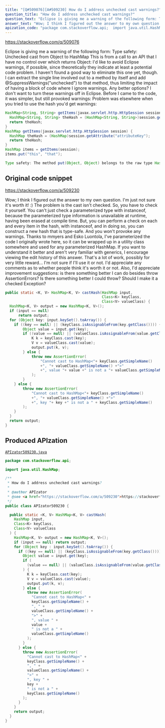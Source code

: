 ```yaml
---
title: "[Q#509076][A#509230] How do I address unchecked cast warnings?"
question_title: "How do I address unchecked cast warnings?"
question_text: "Eclipse is giving me a warning of the following form: Type safety: Unchecked cast from Object to HashMap This is from a call to an API that I have no control over which returns Object: I'd like to avoid Eclipse warnings, if possible, since theoretically they indicate at least a potential code problem.  I haven't found a good way to eliminate this one yet, though.  I can extract the single line involved out to a method by itself and add @SuppressWarnings(\"unchecked\") to that method, thus limiting the impact of having a block of code where I ignore warnings.  Any better options?  I don't want to turn these warnings off in Eclipse. Before I came to the code, it was simpler, but still provoked warnings: Problem was elsewhere when you tried to use the hash you'd get warnings:"
answer_text: "Wow; I think I figured out the answer to my own question.  I'm just not sure it's worth it! :) The problem is the cast isn't checked.  So, you have to check it yourself.  You can't just check a parameterized type with instanceof, because the parameterized type information is unavailable at runtime, having been erased at compile time. But, you can perform a check on each and every item in the hash, with instanceof, and in doing so, you can construct a new hash that is type-safe.  And you won't provoke any warnings. Thanks to mmyers and Esko Luontola, I've parameterized the code I originally wrote here, so it can be wrapped up in a utility class somewhere and used for any parameterized HashMap.  If you want to understand it better and aren't very familiar with generics, I encourage viewing the edit history of this answer. That's a lot of work, possibly for very little reward...  I'm not sure if I'll use it or not.  I'd appreciate any comments as to whether people think it's worth it or not.  Also, I'd appreciate improvement suggestions: is there something better I can do besides throw AssertionErrors?  Is there something better I could throw?  Should I make it a checked Exception?"
apization_code: "package com.stackoverflow.api;  import java.util.HashMap;  /**  * How do I address unchecked cast warnings?  *  * @author APIzator  * @see <a href=\"https://stackoverflow.com/a/509230\">https://stackoverflow.com/a/509230</a>  */ public class APIzator509230 {    public static <K, V> HashMap<K, V> castHash(     HashMap input,     Class<K> keyClass,     Class<V> valueClass   ) {     HashMap<K, V> output = new HashMap<K, V>();     if (input == null) return output;     for (Object key : input.keySet().toArray()) {       if ((key == null) || (keyClass.isAssignableFrom(key.getClass()))) {         Object value = input.get(key);         if (           (value == null) || (valueClass.isAssignableFrom(value.getClass()))         ) {           K k = keyClass.cast(key);           V v = valueClass.cast(value);           output.put(k, v);         } else {           throw new AssertionError(             \"Cannot cast to HashMap<\" +             keyClass.getSimpleName() +             \", \" +             valueClass.getSimpleName() +             \">\" +             \", value \" +             value +             \" is not a \" +             valueClass.getSimpleName()           );         }       } else {         throw new AssertionError(           \"Cannot cast to HashMap<\" +           keyClass.getSimpleName() +           \", \" +           valueClass.getSimpleName() +           \">\" +           \", key \" +           key +           \" is not a \" +           keyClass.getSimpleName()         );       }     }     return output;   } }"
---
```


https://stackoverflow.com/q/509076

Eclipse is giving me a warning of the following form:
Type safety: Unchecked cast from Object to HashMap
This is from a call to an API that I have no control over which returns Object:
I&#x27;d like to avoid Eclipse warnings, if possible, since theoretically they indicate at least a potential code problem.  I haven&#x27;t found a good way to eliminate this one yet, though.  I can extract the single line involved out to a method by itself and add @SuppressWarnings(&quot;unchecked&quot;) to that method, thus limiting the impact of having a block of code where I ignore warnings.  Any better options?  I don&#x27;t want to turn these warnings off in Eclipse.
Before I came to the code, it was simpler, but still provoked warnings:
Problem was elsewhere when you tried to use the hash you&#x27;d get warnings:


```java
HashMap<String, String> getItems(javax.servlet.http.HttpSession session) {
  HashMap<String, String> theHash = (HashMap<String, String>)session.getAttribute("attributeKey");
  return theHash;
}
HashMap getItems(javax.servlet.http.HttpSession session) {
  HashMap theHash = (HashMap)session.getAttribute("attributeKey");
  return theHash;
}
HashMap items = getItems(session);
items.put("this", "that");

Type safety: The method put(Object, Object) belongs to the raw type HashMap.  References to generic type HashMap<K,V> should be parameterized.
```


## Original code snippet

https://stackoverflow.com/a/509230

Wow; I think I figured out the answer to my own question.  I&#x27;m just not sure it&#x27;s worth it! :)
The problem is the cast isn&#x27;t checked.  So, you have to check it yourself.  You can&#x27;t just check a parameterized type with instanceof, because the parameterized type information is unavailable at runtime, having been erased at compile time.
But, you can perform a check on each and every item in the hash, with instanceof, and in doing so, you can construct a new hash that is type-safe.  And you won&#x27;t provoke any warnings.
Thanks to mmyers and Esko Luontola, I&#x27;ve parameterized the code I originally wrote here, so it can be wrapped up in a utility class somewhere and used for any parameterized HashMap.  If you want to understand it better and aren&#x27;t very familiar with generics, I encourage viewing the edit history of this answer.
That&#x27;s a lot of work, possibly for very little reward...  I&#x27;m not sure if I&#x27;ll use it or not.  I&#x27;d appreciate any comments as to whether people think it&#x27;s worth it or not.  Also, I&#x27;d appreciate improvement suggestions: is there something better I can do besides throw AssertionErrors?  Is there something better I could throw?  Should I make it a checked Exception?

```java
public static <K, V> HashMap<K, V> castHash(HashMap input,
                                            Class<K> keyClass,
                                            Class<V> valueClass) {
  HashMap<K, V> output = new HashMap<K, V>();
  if (input == null)
      return output;
  for (Object key: input.keySet().toArray()) {
    if ((key == null) || (keyClass.isAssignableFrom(key.getClass()))) {
        Object value = input.get(key);
        if ((value == null) || (valueClass.isAssignableFrom(value.getClass()))) {
            K k = keyClass.cast(key);
            V v = valueClass.cast(value);
            output.put(k, v);
        } else {
            throw new AssertionError(
                "Cannot cast to HashMap<"+ keyClass.getSimpleName()
                +", "+ valueClass.getSimpleName() +">"
                +", value "+ value +" is not a "+ valueClass.getSimpleName()
            );
        }
    } else {
        throw new AssertionError(
            "Cannot cast to HashMap<"+ keyClass.getSimpleName()
            +", "+ valueClass.getSimpleName() +">"
            +", key "+ key +" is not a " + keyClass.getSimpleName()
        );
    }
  }
  return output;
}
```

## Produced APIzation

[`APIzator509230.java`](https://github.com/pasqualesalza/apization-temp-data/raw/master/apizations/java/APIzator509230.java)

```java
package com.stackoverflow.api;

import java.util.HashMap;

/**
 * How do I address unchecked cast warnings?
 *
 * @author APIzator
 * @see <a href="https://stackoverflow.com/a/509230">https://stackoverflow.com/a/509230</a>
 */
public class APIzator509230 {

  public static <K, V> HashMap<K, V> castHash(
    HashMap input,
    Class<K> keyClass,
    Class<V> valueClass
  ) {
    HashMap<K, V> output = new HashMap<K, V>();
    if (input == null) return output;
    for (Object key : input.keySet().toArray()) {
      if ((key == null) || (keyClass.isAssignableFrom(key.getClass()))) {
        Object value = input.get(key);
        if (
          (value == null) || (valueClass.isAssignableFrom(value.getClass()))
        ) {
          K k = keyClass.cast(key);
          V v = valueClass.cast(value);
          output.put(k, v);
        } else {
          throw new AssertionError(
            "Cannot cast to HashMap<" +
            keyClass.getSimpleName() +
            ", " +
            valueClass.getSimpleName() +
            ">" +
            ", value " +
            value +
            " is not a " +
            valueClass.getSimpleName()
          );
        }
      } else {
        throw new AssertionError(
          "Cannot cast to HashMap<" +
          keyClass.getSimpleName() +
          ", " +
          valueClass.getSimpleName() +
          ">" +
          ", key " +
          key +
          " is not a " +
          keyClass.getSimpleName()
        );
      }
    }
    return output;
  }
}

```